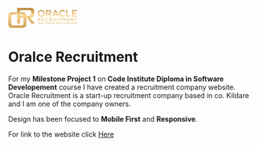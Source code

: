 
![Logo Image](/assets/img/logo.png) 

# Oralce Recruitment

For my **Milestone Project 1** on **Code Institute Diploma in Software Developement** course I have created a recruitment company website.
Oracle Recruitment is a  start-up recruitment company based in co. Kildare and I am one of the company owners. 

Design has been focused to **Mobile First** and **Responsive**.

For link to the website click [Here](http://index.hr)

